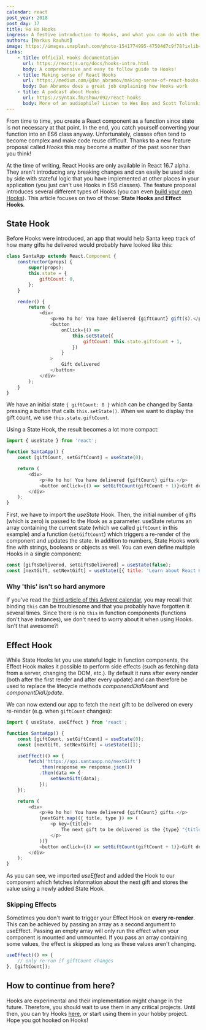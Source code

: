 ```yaml
---
calendar: react
post_year: 2018
post_day: 17
title: Ho Ho Hooks
ingress: A festive introduction to Hooks, and what you can do with them!
authors: [Markus Rauhut]
image: https://images.unsplash.com/photo-1541774995-47504d7c9f78?ixlib=rb-1.2.1&ixid=eyJhcHBfaWQiOjEyMDd9&auto=format&fit=crop&w=2250&q=80
links:
    - title: Official Hooks documentation
      url: https://reactjs.org/docs/hooks-intro.html
      body: A comprehensive and easy to follow guide to Hooks!
    - title: Making sense of React Hooks
      url: https://medium.com/@dan_abramov/making-sense-of-react-hooks-fdbde8803889
      body: Dan Abramov does a great job explaining how Hooks work
    - title: A podcast about Hooks
      url: https://syntax.fm/show/092/react-hooks
      body: More of an audiophile? Listen to Wes Bos and Scott Tolinski discuss Hooks
---
```


From time to time, you create a React component as a function since state is not
necessary at that point. In the end, you catch yourself converting your function
into an ES6 class anyway. Unfortunately, classes often tend to become complex
and make code reuse difficult. Thanks to a new feature proposal called _Hooks_
this may become a matter of the past sooner than you think!

At the time of writing, React Hooks are only available in React 16.7 alpha. They
aren't introducing any breaking changes and can easily be used side by side with
stateful logic that you have implemented at other places in your application
(you just can't use Hooks in ES6 classes). The feature proposal introduces
several different types of Hooks (you can even [build your own Hooks](https://reactjs.org/docs/hooks-custom.html)). This article focuses on two of
those: **State Hooks** and **Effect Hooks**.

## State Hook

Before Hooks were introduced, an app that would help Santa keep track of how
many gifts he delivered would probably have looked like this:

```javascript
class SantaApp extends React.Component {
    constructor(props) {
        super(props);
        this.state = {
            giftCount: 0,
        };
    }

    render() {
        return (
            <div>
                <p>Ho ho ho! You have delivered {giftCount} gift(s).</p>
                <button
                    onClick={() =>
                        this.setState({
                            giftCount: this.state.giftCount + 1,
                        })
                    }
                >
                    Gift delivered
                </button>
            </div>
        );
    }
}
```

We have an initial state `{ giftCount: 0 }` which can be changed by Santa
pressing a button that calls `this.setState()`. When we want to display the gift
count, we use `this.state.giftCount`.

Using a State Hook, the result becomes a lot more compact:

```javascript
import { useState } from 'react';

function SantaApp() {
    const [giftCount, setGiftCount] = useState(0);

    return (
        <div>
            <p>Ho ho ho! You have delivered {giftCount} gifts.</p>
            <button onClick={() => setGiftCount(giftCount + 1)}>Gift delivered</button>
        </div>
    );
}
```

First, we have to import the _useState_ Hook. Then, the initial number of gifts
(which is zero) is passed to the Hook as a parameter. useState returns an array
containing the current state (which we called `giftCount` in this example) and a
function (`setGiftCount`) which triggers a re-render of the component and
updates the state. In addition to numbers, State Hooks work fine with strings,
booleans or objects as well. You can even define multiple Hooks in a single
component:

```javascript
const [giftsDelivered, setGiftsDelivered] = useState(false);
const [nextGift, setNextGift] = useState([{ title: 'Learn about React Hooks', type: 'book' }]);
```

### Why 'this' isn't so hard anymore

If you've read the [third article of this Advent
calendar](https://react.christmas/2018/3), you may recall that binding `this`
can be troublesome and that you probably have forgotten it several times. Since
there is no `this` in function components (functions don't have
instances), we don't need to worry about it when using Hooks. Isn't that
awesome?!

## Effect Hook

While State Hooks let you use stateful logic in function components, the Effect
Hook makes it possible to perform side effects (such as fetching data from a
server, changing the DOM, etc.). By default it runs after every render (both
after the first render and after every update) and can therefore be used to
replace the lifecycle methods _componendDidMount_ and _componentDidUpdate_.

We can now extend our app to fetch the next gift to be delivered on every
re-render (e.g. when `giftCount` changes):

```javascript
import { useState, useEffect } from 'react';

function SantaApp() {
    const [giftCount, setGiftCount] = useState(0);
    const [nextGift, setNextGift] = useState([]);

    useEffect(() => {
        fetch('https://api.santaapp.no/nextGift')
            .then(response => response.json())
            .then(data => {
                setNextGift(data);
            });
    });

    return (
        <div>
            <p>Ho ho ho! You have delivered {giftCount} gifts.</p>
            {nextGift.map(({ title, type }) => (
                <p key={title}>
                    The next gift to be delivered is the {type} "{title}".
                </p>
            ))}
            <button onClick={() => setGiftCount(giftCount + 1)}>Gift delivered</button>
        </div>
    );
}
```

As you can see, we imported _useEffect_ and added the Hook to our component
which fetches information about the next gift and stores the value using a newly
added State Hook.

### Skipping Effects

Sometimes you don't want to trigger your Effect Hook on **every re-render**.
This can be achieved by passing an array as a second argument to useEffect.
Passing an empty array will only run the effect when your component is mounted
and unmounted. If you pass an array containing some values, the effect is
skipped as long as these values aren't changing.

```javascript
useEffect(() => {
    // only re-run if giftCount changes
}, [giftCount]);
```

## How to continue from here?

Hooks are experimental and their implementation might change in the future.
Therefore, you should wait to use them in any critical projects. Until then, you
can try Hooks [here](https://codesandbox.io/s/3ywv7n5lxp), or start using them
in your hobby project. Hope you got hooked on Hooks!
